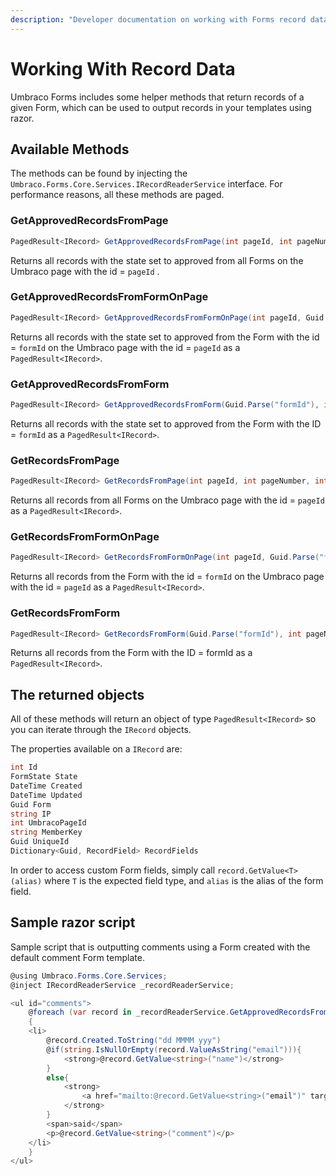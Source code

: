 ```yaml
---
description: "Developer documentation on working with Forms record data."
---
```


# Working With Record Data

Umbraco Forms includes some helper methods that return records of a given Form, which can be used to output records in your templates using razor.

## Available Methods

The methods can be found by injecting the `Umbraco.Forms.Core.Services.IRecordReaderService` interface. For performance reasons, all these methods are paged.

### GetApprovedRecordsFromPage

```csharp
PagedResult<IRecord> GetApprovedRecordsFromPage(int pageId, int pageNumber, int pageSize)
```

Returns all records with the state set to approved from all Forms on the Umbraco page with the id = `pageId` .

### GetApprovedRecordsFromFormOnPage

```csharp
PagedResult<IRecord> GetApprovedRecordsFromFormOnPage(int pageId, Guid.Parse("formId"), int pageNumber, int pageSize)
```

Returns all records with the state set to approved from the Form with the id = `formId` on the Umbraco page with the id = `pageId` as a `PagedResult<IRecord>`.

### GetApprovedRecordsFromForm

```csharp
PagedResult<IRecord> GetApprovedRecordsFromForm(Guid.Parse("formId"), int pageNumber, int pageSize)
```

Returns all records with the state set to approved from the Form with the ID = `formId` as a `PagedResult<IRecord>`.

### GetRecordsFromPage

```csharp
PagedResult<IRecord> GetRecordsFromPage(int pageId, int pageNumber, int pageSize)
```

Returns all records from all Forms on the Umbraco page with the id = `pageId` as a `PagedResult<IRecord>`.

### GetRecordsFromFormOnPage

```csharp
PagedResult<IRecord> GetRecordsFromFormOnPage(int pageId, Guid.Parse("formId"), int pageNumber, int pageSize)
```

Returns all records from the Form with the id = `formId` on the Umbraco page with the id = `pageId` as a `PagedResult<IRecord>`.

### GetRecordsFromForm

```csharp
PagedResult<IRecord> GetRecordsFromForm(Guid.Parse("formId"), int pageNumber, int pageSize)
```

Returns all records from the Form with the ID = formId as a `PagedResult<IRecord>`.

## The returned objects

All of these methods will return an object of type `PagedResult<IRecord>` so you can iterate through the `IRecord` objects.

The properties available on a `IRecord` are:

```csharp
int Id
FormState State
DateTime Created
DateTime Updated
Guid Form
string IP
int UmbracoPageId
string MemberKey
Guid UniqueId
Dictionary<Guid, RecordField> RecordFields
```

In order to access custom Form fields, simply call `record.GetValue<T>(alias)` where `T` is the expected field type, and `alias` is the alias of the form field.

## Sample razor script

Sample script that is outputting comments using a Form created with the default comment Form template.

```csharp
@using Umbraco.Forms.Core.Services;
@inject IRecordReaderService _recordReaderService;

<ul id="comments">
    @foreach (var record in _recordReaderService.GetApprovedRecordsFromPage(Model.Id, 1, 10).Items)
    {
    <li>
        @record.Created.ToString("dd MMMM yyy")
        @if(string.IsNullOrEmpty(record.ValueAsString("email"))){
            <strong>@record.GetValue<string>("name")</strong>
        }
        else{
            <strong>
                <a href="mailto:@record.GetValue<string>("email")" target="_blank">@record.GetValue<string>("name")</a>
            </strong>
        }
        <span>said</span>
        <p>@record.GetValue<string>("comment")</p>
    </li>
    }
</ul>
```

